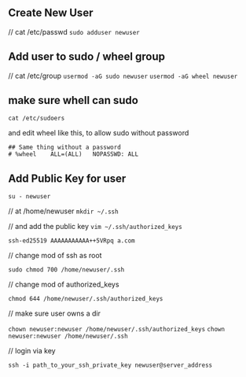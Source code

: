 ## Create New User

// cat /etc/passwd
`sudo adduser newuser`

## Add user to sudo / wheel group

// cat /etc/group
`usermod -aG sudo newuser`
`usermod -aG wheel newuser`

## make sure whell can sudo

`cat /etc/sudoers`

and edit wheel like this, to allow sudo without password

```
## Same thing without a password
# %wheel	ALL=(ALL)	NOPASSWD: ALL
```

## Add Public Key for user

`su - newuser`

// at /home/newuser
`mkdir ~/.ssh`

// and add the public key
`vim ~/.ssh/authorized_keys`
```
ssh-ed25519 AAAAAAAAAAA++5VRpq a.com
```

// change mod of ssh as root

`sudo chmod 700 /home/newuser/.ssh`

// change mod of authorized_keys

`chmod 644 /home/newuser/.ssh/authorized_keys`

// make sure user owns a dir

`chown newuser:newuser /home/newuser/.ssh/authorized_keys`
`chown newuser:newuser /home/newuser/.ssh`

// login via key

`ssh -i path_to_your_ssh_private_key newuser@server_address`
